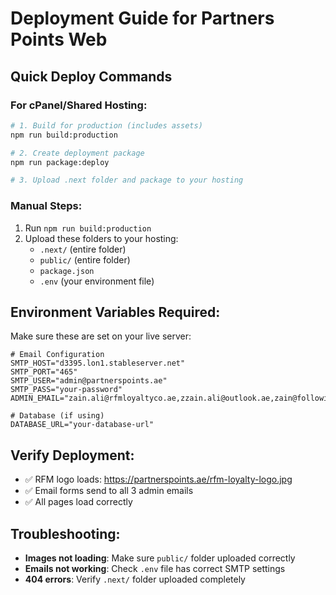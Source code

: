 # Deployment Guide for Partners Points Web

## Quick Deploy Commands

### For cPanel/Shared Hosting:
```bash
# 1. Build for production (includes assets)
npm run build:production

# 2. Create deployment package
npm run package:deploy

# 3. Upload .next folder and package to your hosting
```

### Manual Steps:
1. Run `npm run build:production`
2. Upload these folders to your hosting:
   - `.next/` (entire folder)
   - `public/` (entire folder) 
   - `package.json`
   - `.env` (your environment file)

## Environment Variables Required:
Make sure these are set on your live server:

```env
# Email Configuration
SMTP_HOST="d3395.lon1.stableserver.net"
SMTP_PORT="465"
SMTP_USER="admin@partnerspoints.ae"
SMTP_PASS="your-password"
ADMIN_EMAIL="zain.ali@rfmloyaltyco.ae,zzain.ali@outlook.ae,zain@following.ae"

# Database (if using)
DATABASE_URL="your-database-url"
```

## Verify Deployment:
- ✅ RFM logo loads: https://partnerspoints.ae/rfm-loyalty-logo.jpg
- ✅ Email forms send to all 3 admin emails
- ✅ All pages load correctly

## Troubleshooting:
- **Images not loading**: Make sure `public/` folder uploaded correctly
- **Emails not working**: Check `.env` file has correct SMTP settings
- **404 errors**: Verify `.next/` folder uploaded completely